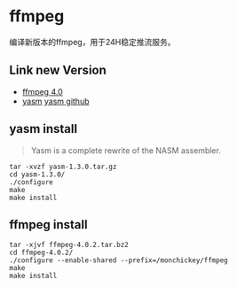 # ffmpeg

编译新版本的ffmpeg，用于24H稳定推流服务。

## Link new Version
- [ffmpeg 4.0](http://www.ffmpeg.org/download.html)
- [yasm](http://yasm.tortall.net/) [yasm github](https://github.com/yasm/yasm)

## yasm install
> Yasm is a complete rewrite of the NASM assembler.

```
tar -xvzf yasm-1.3.0.tar.gz
cd yasm-1.3.0/
./configure
make
make install
```


## ffmpeg install

```
tar -xjvf ffmpeg-4.0.2.tar.bz2
cd ffmpeg-4.0.2/
./configure --enable-shared --prefix=/monchickey/ffmpeg
make
make install
```